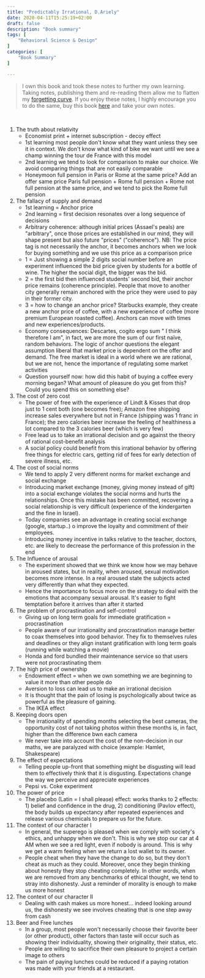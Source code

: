 ```yaml
---
title: "Predictably Irrational, D.Ariely"
date: 2020-04-11T15:25:19+02:00
draft: false
description: "Book summary"
tags: [ 
    "Behavioral Science & Design"
]
categories: [
    "Book Summary"
]

---
```



<!--more--> 

> I own this book and took these notes to further my own learning. Taking notes, publishing them and re-reading them allow me to flatten my [forgetting curve](https://en.wikipedia.org/wiki/Forgetting_curve). If you enjoy these notes, I highly encourage you to do the same, buy this book [here](https://www.amazon.com/Predictably-Irrational-text-First-Ariely/dp/B004NS8T1C/ref=sr_1_2?crid=3SFTD57BIB4Z8&dchild=1&keywords=predictably+irrational&qid=1586611045&sprefix=predic%2Caps%2C411&sr=8-2) and take your own notes.


 
1. The truth about relativity
    * Economist print + internet subscription - decoy effect
    * 1st learning most people don't know what they want unless they see it in context. We don't know what kind of bike we want until we see a champ winning the tour de France with this model
    * 2nd learning we tend to look for comparison to make our choice. We avoid comparing things that are not easily comparable
    * Honeymoon full pension in Paris or Rome at the same price? Add an offer same price Paris full pension + Rome full pension + Rome not full pension at the same price, and we tend to pick the Rome full pension
2. The fallacy of supply and demand
    * 1st learning = Anchor price
    * 2nd learning = first decision resonates over a long sequence of decisions
    * Arbitrary coherence: although initial prices (Assael's peals) are "arbitrary", once those prices are established in our mind, they will shape present but also future "prices" ("coherence"). NB: The price tag is not necessarily the anchor, it becomes anchors when we look for buying something and we use this price as a comparison price
    * 1 = Just showing a simple 2 digits social number before an experiment influenced the bid price given by students for a bottle of wine. The higher the social digit, the bigger was the bid. 
    * 2 = the first bid then influenced students' second bid, their anchor price remains (coherence principle). People that move to another city generally remain anchored with the price they were used to pay in their former city.
    * 3 = how to change an anchor price? Starbucks example, they create a new anchor price of coffee, with a new experience of coffee (more premium European roasted coffee). Anchors can move with times and new experiences/products.
    * Economy consequences: Descartes, cogito ergo sum " I think therefore I am", in fact, we are more the sum of our first naïve, random behaviors. The logic of anchor questions the elegant assumption liberal that market price is dependent on the offer and demand. The free market is ideal in a world where we are rational, but we are not, hence the importance of regulating some market activities
    * Question yourself now: how did this habit of buying a coffee every morning began? What amount of pleasure do you get from this? Could you spend this on something else?
3. The cost of zero cost
    * The power of free with the experience of Lindt & Kisses that drop just to 1 cent both (one becomes free); Amazon free shipping increase sales everywhere but not in France (shipping was 1 franc in France); the zero calories beer increase the feeling of healthiness a lot compared to the 3 calories beer (which is very few)
    * Free lead us to take an irrational decision and go against the theory of rational cost-benefit analysis
    * A social policy could benefit from this irrational behavior by offering free things for electric cars, getting rid of fees for early detection of severe illness, etc.
4. The cost of social norms
    * We tend to apply 2 very different norms for market exchange and social exchange
    * Introducing market exchange (money, giving money instead of gift) into a social exchange violates the social norms and hurts the relationships. Once this mistake has been committed, recovering a social relationship is very difficult (experience of the kindergarten and the fine in Israel).
    * Today companies see an advantage in creating social exchange (google, startup..) o improve the loyalty and commitment of their employees.
    * Introducing money incentive in talks relative to the teacher, doctors, etc. are likely to decrease the performance of this profession in the end
5. The Influence of arousal
    * The experiment showed that we think we know how we may behave in aroused states, but in reality, when aroused, sexual motivation becomes more intense. In a real aroused state the subjects acted very differently than what they expected.
    * Hence the importance to focus more on the strategy to deal with the emotions that accompany sexual arousal. It's easier to fight temptation before it arrives than after it started
6. The problem of procrastination and self-control
    * Giving up on long term goals for immediate gratification = procrastination
    * People aware of our irrationality and procrastination manage better to coax themselves into good behavior. They fix to themselves rules and deadlines or they align instant gratification with long term goals (running while watching a movie)
    * Honda and ford bundled their maintenance service so that users were not procrastinating them
7. The high price of ownership
    * Endowment effect = when we own something we are beginning to value it more than other people do
    * Aversion to loss can lead us to make an irrational decision
    * It is thought that the pain of losing is psychologically about twice as powerful as the pleasure of gaining.
    * The IKEA effect
8. Keeping doors open
    * The irrationality of spending months selecting the best cameras, the opportunity cost of not taking photos within these months is, in fact, higher than the difference bwn each camera
    * We never take into account the cost of the non-decision in our maths, we are paralyzed with choice (example: Hamlet, Shakespeare)
9. The effect of expectations
    * Telling people up-front that something might be disgusting will lead them to effectively think that it is disgusting. Expectations change the way we perceive and appreciate experiences
    * Pepsi vs. Coke experiment
10. The power of price
    * The placebo (Latin = I shall please) effect: works thanks to 2 effects: 1) belief and confidence in the drug, 2) conditioning (Pavlov effect), the body builds up expectancy after repeated experiences and release various chemicals to prepare us for the future.
11. The context of our character I
    * In general, the superego is pleased when we comply with society's ethics, and unhappy when we don't. This is why we stop our car at 4 AM when we see a red light, even if nobody is around. This is why we get a warm feeling when we return a lost wallet to its owner.
    * People cheat when they have the change to do so, but they don't cheat as much as they could. Moreover, once they begin thinking about honesty they stop cheating completely. In other words, when we are removed from any benchmarks of ethical thought, we tend to stray into dishonesty. Just a reminder of morality is enough to make us more honest
12. The context of our character II
    * Dealing with cash makes us more honest… indeed looking around us, the dishonesty we see involves cheating that is one step away from cash
13. Beer and Free lunches
    * In a group, most people won't necessarily choose their favorite beer (or other product), other factors than taste will occur such as showing their individuality, showing their originality, their status, etc.
    * People are willing to sacrifice their own pleasure to project a certain image to others
    * The pain of paying lunches could be reduced if a paying rotation was made with your friends at a restaurant.


